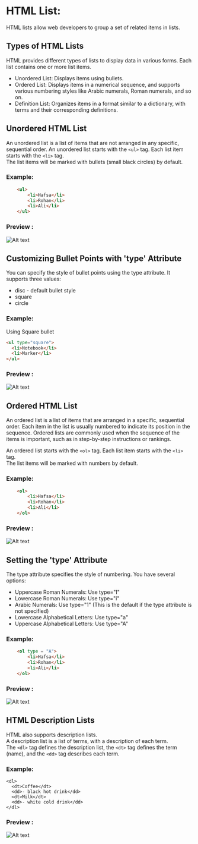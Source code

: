 # HTML List:
HTML lists allow web developers to group a set of related items in lists.

## Types of HTML Lists
HTML provides different types of lists to display data in various forms. Each list contains one or more list items.
* Unordered List: Displays items using bullets.
* Ordered List: Displays items in a numerical sequence, and supports various numbering styles like Arabic numerals, Roman numerals, and so on.
* Definition List: Organizes items in a format similar to a dictionary, with terms and their corresponding definitions.

## Unordered HTML List
An unordered list is a list of items that are not arranged in any specific, sequential order. An unordered list starts with the `<ul>` tag. Each list item starts with the `<li>` tag.\
The list items will be marked with bullets (small black circles) by default.

### Example:
```html
    <ul>
        <li>Hafsa</li>
        <li>Rohan</li>
        <li>Ali</li>
    </ul>
```

### Preview :
![Alt text](/Tutorial/Images/ListSection/image-7.png)

## Customizing Bullet Points with 'type' Attribute
You can specify the style of bullet points using the type attribute. It supports three values:
* disc - default bullet style
* square
* circle


### Example:

Using Square bullet
```html
<ul type="square">
  <li>Notebook</li>
  <li>Marker</li>
</ul>
```

### Preview :
![Alt text](/Tutorial/Images/ListSection/image-8.png)


## Ordered HTML List
An ordered list is a list of items that are arranged in a specific, sequential order. Each item in the list is usually numbered to indicate its position in the sequence. Ordered lists are commonly used when the sequence of the items is important, such as in step-by-step instructions or rankings.

An ordered list starts with the `<ol>` tag. Each list item starts with the `<li>` tag.\
The list items will be marked with numbers by default.

### Example:
```html
    <ol>
        <li>Hafsa</li>
        <li>Rohan</li>
        <li>Ali</li>
    </ol>
```

### Preview :
![Alt text](/Tutorial/Images/ListSection/image-6.png)

## Setting the 'type' Attribute
The type attribute specifies the style of numbering. You have several options:
* Uppercase Roman Numerals: Use type="I"
* Lowercase Roman Numerals: Use type="i"
* Arabic Numerals: Use type="1" (This is the default if the type attribute is not specified)
* Lowercase Alphabetical Letters: Use type="a"
* Uppercase Alphabetical Letters: Use type="A"

### Example:
```html
    <ol type = "A">
        <li>Hafsa</li>
        <li>Rohan</li>
        <li>Ali</li>
    </ol>
```

### Preview :
![Alt text](/Tutorial/Images/ListSection/image-9.png)


## HTML Description Lists
HTML also supports description lists.\
A description list is a list of terms, with a description of each term.\
The `<dl>` tag defines the description list, the `<dt>` tag defines the term (name), and the `<dd>` tag describes each term.

### Example:
```
<dl>
  <dt>Coffee</dt>
  <dd>- black hot drink</dd>
  <dt>Milk</dt>
  <dd>- white cold drink</dd>
</dl>
```

### Preview :
![Alt text](/Tutorial/Images/ListSection/image-5.png)